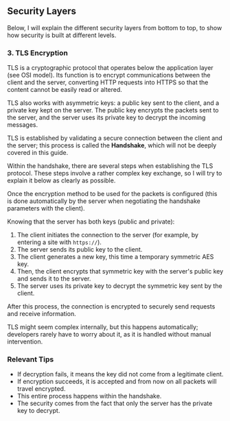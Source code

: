 ## Security Layers

Below, I will explain the different security layers from bottom to top, to show how security is built at different levels.

### 3. TLS Encryption

TLS is a cryptographic protocol that operates below the application layer (see OSI model). Its function is to encrypt communications between the client and the server, converting HTTP requests into HTTPS so that the content cannot be easily read or altered.

TLS also works with asymmetric keys: a public key sent to the client, and a private key kept on the server. The public key encrypts the packets sent to the server, and the server uses its private key to decrypt the incoming messages.

TLS is established by validating a secure connection between the client and the server; this process is called the **Handshake**, which will not be deeply covered in this guide.

Within the handshake, there are several steps when establishing the TLS protocol. These steps involve a rather complex key exchange, so I will try to explain it below as clearly as possible.

Once the encryption method to be used for the packets is configured (this is done automatically by the server when negotiating the handshake parameters with the client).

Knowing that the server has both keys (public and private):

1. The client initiates the connection to the server (for example, by entering a site with `https://`).  
2. The server sends its public key to the client.  
3. The client generates a new key, this time a temporary symmetric AES key.  
4. Then, the client encrypts that symmetric key with the server's public key and sends it to the server.  
5. The server uses its private key to decrypt the symmetric key sent by the client.

After this process, the connection is encrypted to securely send requests and receive information.

TLS might seem complex internally, but this happens automatically; developers rarely have to worry about it, as it is handled without manual intervention.

### Relevant Tips

- If decryption fails, it means the key did not come from a legitimate client.  
- If encryption succeeds, it is accepted and from now on all packets will travel encrypted.  
- This entire process happens within the handshake.  
- The security comes from the fact that only the server has the private key to decrypt.
